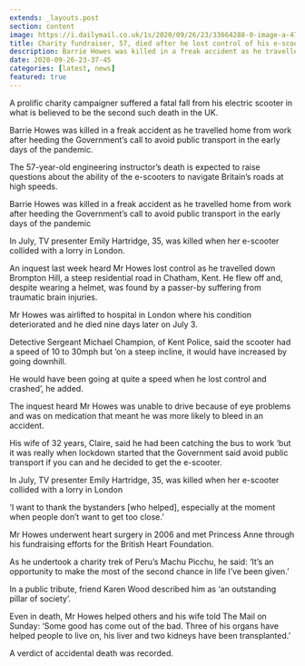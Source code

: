```yaml
---
extends: _layouts.post
section: content
image: https://i.dailymail.co.uk/1s/2020/09/26/23/33664288-0-image-a-47_1601159407875.jpg 
title: Charity fundraiser, 57, died after he lost control of his e-scooter on a steep hill 
description: Barrie Howes was killed in a freak accident as he travelled home from work after heeding the Governments call to avoid public transport in the early days of the pandemic. 
date: 2020-09-26-23-37-45 
categories: [latest, news] 
featured: true 
--- 
```

A prolific charity campaigner suffered a fatal fall from his electric scooter in what is believed to be the second such death in the UK.

Barrie Howes was killed in a freak accident as he travelled home from work after heeding the Government’s call to avoid public transport in the early days of the pandemic.

The 57-year-old engineering instructor’s death is expected to raise questions about the ability of the e-scooters to navigate Britain’s roads at high speeds. 

Barrie Howes was killed in a freak accident as he travelled home from work after heeding the Government’s call to avoid public transport in the early days of the pandemic

In July, TV presenter Emily Hartridge, 35, was killed when her e-scooter collided with a lorry in London.

An inquest last week heard Mr Howes lost control as he travelled down Brompton Hill, a steep residential road in Chatham, Kent. He flew off and, despite wearing a helmet, was found by a passer-by suffering from traumatic brain injuries.

Mr Howes was airlifted to hospital in London where his condition deteriorated and he died nine days later on July 3.

Detective Sergeant Michael Champion, of Kent Police, said the scooter had a speed of 10 to 30mph but ‘on a steep incline, it would have increased by going downhill. 

He would have been going at quite a speed when he lost control and crashed’, he added.

The inquest heard Mr Howes was unable to drive because of eye problems and was on medication that meant he was more likely to bleed in an accident. 

His wife of 32 years, Claire, said he had been catching the bus to work ‘but it was really when lockdown started that the Government said avoid public transport if you can and he decided to get the e-scooter.

In July, TV presenter Emily Hartridge, 35, was killed when her e-scooter collided with a lorry in London

‘I want to thank the bystanders [who helped], especially at the moment when people don’t want to get too close.’

Mr Howes underwent heart surgery in 2006 and met Princess Anne through his fundraising efforts for the British Heart Foundation. 

As he undertook a charity trek of Peru’s Machu Picchu, he said: ‘It’s an opportunity to make the most of the second chance in life I’ve been given.’

In a public tribute, friend Karen Wood described him as ‘an outstanding pillar of society’. 

Even in death, Mr Howes helped others and his wife told The Mail on Sunday: ‘Some good has come out of the bad. Three of his organs have helped people to live on, his liver and two kidneys have been transplanted.’

A verdict of accidental death was recorded.

